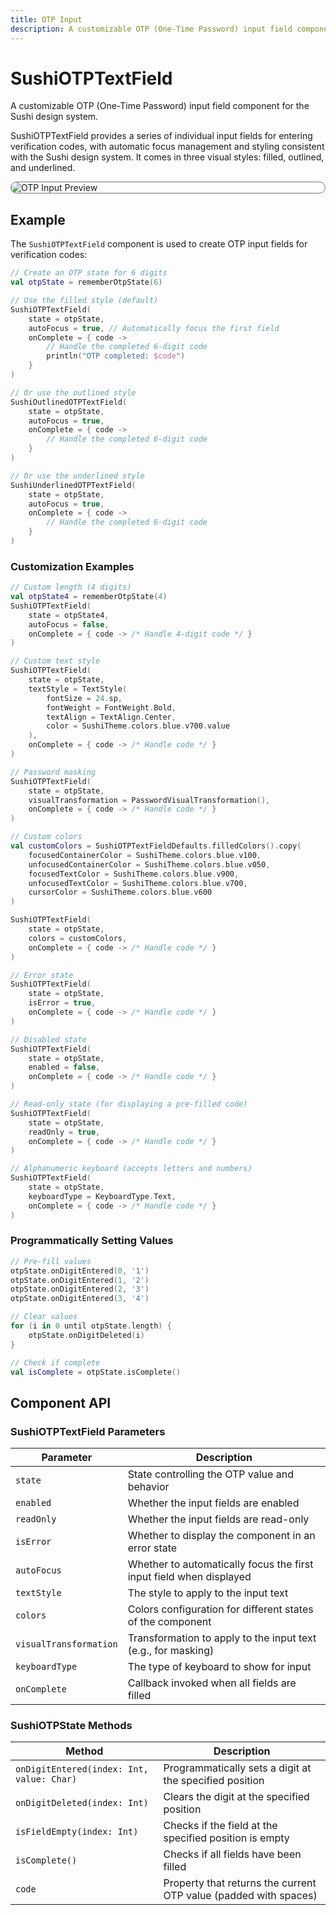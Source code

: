 ```yaml
---
title: OTP Input
description: A customizable OTP (One-Time Password) input field component
---
```


# SushiOTPTextField

A customizable OTP (One-Time Password) input field component for the Sushi design system.

SushiOTPTextField provides a series of individual input fields for entering verification
codes, with automatic focus management and styling consistent with the Sushi design system.
It comes in three visual styles: filled, outlined, and underlined.

<div style="max-width: 800px; max-height: 340px; border-radius: 20px; overflow: hidden; border: 1px solid #777;">
    <img src="../preview_otp_input.png" alt="OTP Input Preview">
</div>

## Example

The `SushiOTPTextField` component is used to create OTP input fields for verification codes:

```kotlin
// Create an OTP state for 6 digits
val otpState = rememberOtpState(6)

// Use the filled style (default)
SushiOTPTextField(
    state = otpState,
    autoFocus = true, // Automatically focus the first field
    onComplete = { code ->
        // Handle the completed 6-digit code
        println("OTP completed: $code")
    }
)

// Or use the outlined style
SushiOutlinedOTPTextField(
    state = otpState,
    autoFocus = true,
    onComplete = { code ->
        // Handle the completed 6-digit code
    }
)

// Or use the underlined style
SushiUnderlinedOTPTextField(
    state = otpState,
    autoFocus = true,
    onComplete = { code ->
        // Handle the completed 6-digit code
    }
)
```

### Customization Examples

```kotlin
// Custom length (4 digits)
val otpState4 = rememberOtpState(4)
SushiOTPTextField(
    state = otpState4,
    autoFocus = false,
    onComplete = { code -> /* Handle 4-digit code */ }
)

// Custom text style
SushiOTPTextField(
    state = otpState,
    textStyle = TextStyle(
        fontSize = 24.sp,
        fontWeight = FontWeight.Bold,
        textAlign = TextAlign.Center,
        color = SushiTheme.colors.blue.v700.value
    ),
    onComplete = { code -> /* Handle code */ }
)

// Password masking
SushiOTPTextField(
    state = otpState,
    visualTransformation = PasswordVisualTransformation(),
    onComplete = { code -> /* Handle code */ }
)

// Custom colors
val customColors = SushiOTPTextFieldDefaults.filledColors().copy(
    focusedContainerColor = SushiTheme.colors.blue.v100,
    unfocusedContainerColor = SushiTheme.colors.blue.v050,
    focusedTextColor = SushiTheme.colors.blue.v900,
    unfocusedTextColor = SushiTheme.colors.blue.v700,
    cursorColor = SushiTheme.colors.blue.v600
)

SushiOTPTextField(
    state = otpState,
    colors = customColors,
    onComplete = { code -> /* Handle code */ }
)

// Error state
SushiOTPTextField(
    state = otpState,
    isError = true,
    onComplete = { code -> /* Handle code */ }
)

// Disabled state
SushiOTPTextField(
    state = otpState,
    enabled = false,
    onComplete = { code -> /* Handle code */ }
)

// Read-only state (for displaying a pre-filled code)
SushiOTPTextField(
    state = otpState,
    readOnly = true,
    onComplete = { code -> /* Handle code */ }
)

// Alphanumeric keyboard (accepts letters and numbers)
SushiOTPTextField(
    state = otpState,
    keyboardType = KeyboardType.Text,
    onComplete = { code -> /* Handle code */ }
)
```

### Programmatically Setting Values

```kotlin
// Pre-fill values
otpState.onDigitEntered(0, '1')
otpState.onDigitEntered(1, '2')
otpState.onDigitEntered(2, '3')
otpState.onDigitEntered(3, '4')

// Clear values
for (i in 0 until otpState.length) {
    otpState.onDigitDeleted(i)
}

// Check if complete
val isComplete = otpState.isComplete()
```

## Component API

### SushiOTPTextField Parameters

| Parameter                               | Description                      |
|-----------------------------------------|----------------------------------|
| <div class='parameter'>`state`</div>| State controlling the OTP value and behavior |
| <div class='parameter'>`enabled`</div>| Whether the input fields are enabled |
| <div class='parameter'>`readOnly`</div>| Whether the input fields are read-only |
| <div class='parameter'>`isError`</div>| Whether to display the component in an error state |
| <div class='parameter'>`autoFocus`</div>| Whether to automatically focus the first input field when displayed |
| <div class='parameter'>`textStyle`</div>| The style to apply to the input text |
| <div class='parameter'>`colors`</div>| Colors configuration for different states of the component |
| <div class='parameter'>`visualTransformation`</div>| Transformation to apply to the input text (e.g., for masking) |
| <div class='parameter'>`keyboardType`</div>| The type of keyboard to show for input |
| <div class='parameter'>`onComplete`</div>| Callback invoked when all fields are filled |

### SushiOTPState Methods

| Method                                  | Description                      |
|-----------------------------------------|----------------------------------|
| <div class='parameter'>`onDigitEntered(index: Int, value: Char)`</div>| Programmatically sets a digit at the specified position |
| <div class='parameter'>`onDigitDeleted(index: Int)`</div>| Clears the digit at the specified position |
| <div class='parameter'>`isFieldEmpty(index: Int)`</div>| Checks if the field at the specified position is empty |
| <div class='parameter'>`isComplete()`</div>| Checks if all fields have been filled |
| <div class='parameter'>`code`</div>| Property that returns the current OTP value (padded with spaces) |